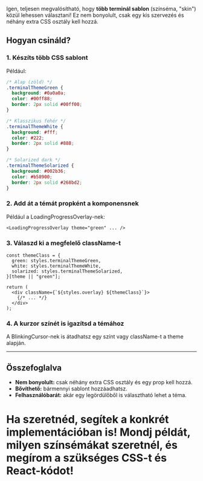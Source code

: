 Igen, teljesen megvalósítható, hogy **több terminál sablon** (színséma, "skin") közül lehessen választani! Ez nem bonyolult, csak egy kis szervezés és néhány extra CSS osztály kell hozzá.

## Hogyan csináld?

### 1. Készíts több CSS sablont

Például:

```css
/* Alap (zöld) */
.terminalThemeGreen {
  background: #0a0a0a;
  color: #00ff88;
  border: 2px solid #00ff00;
}

/* Klasszikus fehér */
.terminalThemeWhite {
  background: #fff;
  color: #222;
  border: 2px solid #888;
}

/* Solarized dark */
.terminalThemeSolarized {
  background: #002b36;
  color: #b58900;
  border: 2px solid #268bd2;
}
```

### 2. Add át a témát propként a komponensnek

Például a LoadingProgressOverlay-nek:

```tsx
<LoadingProgressOverlay theme="green" ... />
```

### 3. Válaszd ki a megfelelő className-t

```tsx
const themeClass = {
  green: styles.terminalThemeGreen,
  white: styles.terminalThemeWhite,
  solarized: styles.terminalThemeSolarized,
}[theme || "green"];

return (
  <div className={`${styles.overlay} ${themeClass}`}>
    {/* ... */}
  </div>
);
```

### 4. A kurzor színét is igazítsd a témához

A BlinkingCursor-nek is átadhatsz egy színt vagy className-t a theme alapján.

---

## Összefoglalva

- **Nem bonyolult:** csak néhány extra CSS osztály és egy prop kell hozzá.
- **Bővíthető:** bármennyi sablont hozzáadhatsz.
- **Felhasználóbarát:** akár egy legördülőből is választható lehet a téma.

Ha szeretnéd, segítek a konkrét implementációban is! Mondj példát, milyen színsémákat szeretnél, és megírom a szükséges CSS-t és React-kódot!
===========================================

